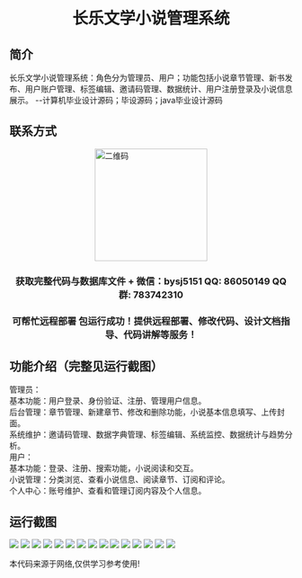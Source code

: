 <p><h1 align="center">长乐文学小说管理系统</h1></p>

## 简介
长乐文学小说管理系统：角色分为管理员、用户；功能包括小说章节管理、新书发布、用户账户管理、标签编辑、邀请码管理、数据统计、用户注册登录及小说信息展示。    --计算机毕业设计源码；毕设源码；java毕业设计源码


## 联系方式
<img src="https://bs-1329754181.cos.ap-shanghai.myqcloud.com/wx.jpg" alt="二维码" style="display: block; margin: 0 auto;" width="200px">
<p><h3 align="center">获取完整代码与数据库文件 + 微信：bysj5151 QQ: 86050149 QQ群: 783742310</h3></p>
<p><h3 align="center">可帮忙远程部署 包运行成功！提供远程部署、修改代码、设计文档指导、代码讲解等服务！</h3></p>

## 功能介绍（完整见运行截图）
管理员：  
基本功能：用户登录、身份验证、注册、管理用户信息。  
后台管理：章节管理、新建章节、修改和删除功能，小说基本信息填写、上传封面。  
系统维护：邀请码管理、数据字典管理、标签编辑、系统监控、数据统计与趋势分析。  
用户：  
基本功能：登录、注册、搜索功能，小说阅读和交互。  
小说管理：分类浏览、查看小说信息、阅读章节、订阅和评论。  
个人中心：账号维护、查看和管理订阅内容及个人信息。


## 运行截图
![](imgs/588112-20220222104122974-735822178.png)
![](imgs/588112-20220222104129725-1700487475.png)
![](imgs/588112-20220222104136734-1887466721.png)
![](imgs/588112-20220222104142845-300372812.png)
![](imgs/588112-20220222104149597-380542301.png)
![](imgs/588112-20220222104156806-243832459.png)
![](imgs/588112-20220222104203466-781196802.png)
![](imgs/588112-20220222104209558-940351125.png)
![](imgs/588112-20220222104214804-585768431.png)
![](imgs/588112-20220222104220776-124348609.png)
![](imgs/588112-20220222104227576-1186419159.png)
![](imgs/588112-20220222104233970-1281144304.png)
![](imgs/588112-20220222104240010-1265851425.png)
![](imgs/588112-20220222104246260-45905283.png)
![](imgs/588112-20220222104251890-638238169.png)

<p>本代码来源于网络,仅供学习参考使用!</p>

